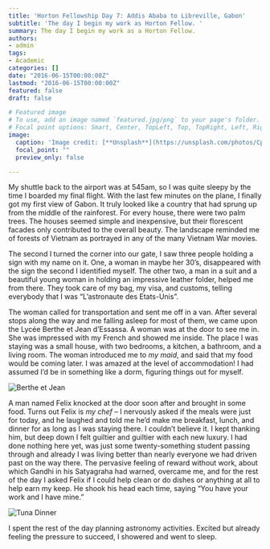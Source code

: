 ```yaml
---
title: 'Horton Fellowship Day 7: Addis Ababa to Libreville, Gabon'
subtitle: 'The day I begin my work as Horton Fellow. '
summary: The day I begin my work as a Horton Fellow. 
authors:
- admin
tags:
- Academic
categories: []
date: "2016-06-15T00:00:00Z"
lastmod: "2016-06-15T00:00:00Z"
featured: false
draft: false

# Featured image
# To use, add an image named `featured.jpg/png` to your page's folder.
# Focal point options: Smart, Center, TopLeft, Top, TopRight, Left, Right, BottomLeft, Bottom, BottomRight
image:
  caption: 'Image credit: [**Unsplash**](https://unsplash.com/photos/CpkOjOcXdUY)'
  focal_point: ""
  preview_only: false

---
```


My shuttle back to the airport was at 545am, so I was quite sleepy by the time I boarded my final flight. With the last few minutes on the plane, I finally got my first view of Gabon. It truly looked like a country that had sprung up from the middle of the rainforest. For every house, there were two palm trees. The houses seemed simple and inexpensive, but their florescent facades only contributed to the overall beauty. The landscape reminded me of forests of Vietnam as portrayed in any of the many Vietnam War movies.

The second I turned the corner into our gate, I saw three people holding a sign with my name on it. One, a woman in maybe her 30’s, disappeared with the sign the second I identified myself. The other two, a man in a suit and a beautiful young woman in holding an impressive leather folder, helped me from there. They took care of my bag, my visa, and customs, telling everybody that I was “L’astronaute des Etats-Unis”.

The woman called for transportation and sent me off in a van. After several stops along the way and me falling asleep for most of them, we came upon the Lycée Berthe et Jean d’Essassa. A woman was at the door to see me in. She was impressed with my French and showed me inside. The place I was staying was a small house, with two bedrooms, a kitchen, a bathroom, and a living room. The woman introduced me to _my maid_, and said that my food would be coming later. I was amazed at the level of accommodation! I had assumed I’d be in something like a dorm, figuring things out for myself.

![Berthe et Jean](/img/P6080226.JPG)

A man named Felix knocked at the door soon after and brought in some food. Turns out Felix is _my chef_ – I nervously asked if the meals were just for today, and he laughed and told me he’d make me breakfast, lunch, and dinner for as long as I was staying there. I couldn’t believe it. I kept thanking him, but deep down I felt guiltier and guiltier with each new luxury. I had done nothing here yet, was just some twenty-something student passing through and already I was living better than nearly everyone we had driven past on the way there. The pervasive feeling of reward without work, about which Gandhi in his Satyagraha had warned, overcame me, and for the rest of the day I asked Felix if I could help clean or do dishes or anything at all to help earn my keep. He shook his head each time, saying “You have your work and I have mine.”

![Tuna Dinner](/img/P6070191.JPG)

I spent the rest of the day planning astronomy activities. Excited but already feeling the pressure to succeed, I showered and went to sleep. 

